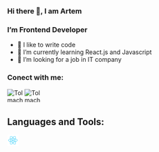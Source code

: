 ### Hi there 👋, I am Artem

### I’m Frontend Developer
- 🔭 I like to write code
- 🌱 I’m currently learning React.js and Javascript
- 🤔 I’m  looking for a job in IT company

### Conect with me:


[<img align="left" src="https://cdn.jsdelivr.net/npm/simple-icons@3.0.1/icons/linkedin.svg" alt="Tolmachev Artem" height="30" width="40" />][linkedin]
[<img align="left" src="https://cdn.jsdelivr.net/npm/simple-icons@3.0.1/icons/facebook.svg" alt="Tolmachev Artem" height="30" width="40" />][facebook]

<br/>
<br/>

[facebook]: https://www.facebook.com/profile.php?id=100061966137095
[linkedin]: https://www.linkedin.com/feed/


## Languages and Tools:

<img align="left" src="https://raw.githubusercontent.com/github/explore/80688e429a7d4ef2fca1e82350fe8e3517d3494d/topics/react/react.png" alt="React-icon"  width="26" />